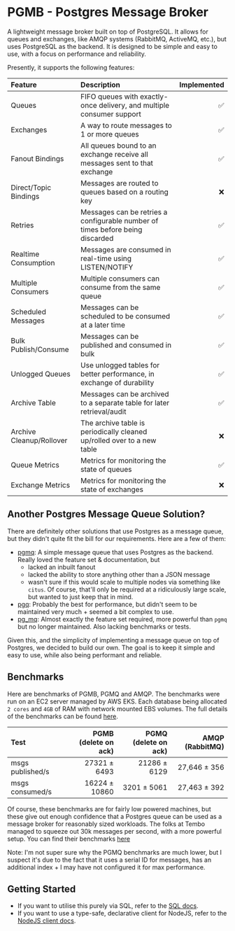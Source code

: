 # PGMB - Postgres Message Broker

A lightweight message broker built on top of PostgreSQL. It allows for queues and exchanges, like AMQP systems (RabbitMQ, ActiveMQ, etc.), but uses PostgreSQL as the backend. It is designed to be simple and easy to use, with a focus on performance and reliability.

Presently, it supports the following features:

| Feature | Description | Implemented |
| :------ | :---------- | ----------: |
| Queues | FIFO queues with exactly-once delivery, and multiple consumer support | ✅ |
| Exchanges | A way to route messages to 1 or more queues | ✅ |
| Fanout Bindings | All queues bound to an exchange receive all messages sent to that exchange | ✅ |
| Direct/Topic Bindings | Messages are routed to queues based on a routing key | ❌ |
| Retries | Messages can be retries a configurable number of times before being discarded | ✅ |
| Realtime Consumption | Messages are consumed in real-time using LISTEN/NOTIFY | ✅ |
| Multiple Consumers | Multiple consumers can consume from the same queue | ✅ |
| Scheduled Messages | Messages can be scheduled to be consumed at a later time | ✅ |
| Bulk Publish/Consume | Messages can be published and consumed in bulk | ✅ |
| Unlogged Queues | Use unlogged tables for better performance, in exchange of durability | ✅ |
| Archive Table | Messages can be archived to a separate table for later retrieval/audit | ✅ |
| Archive Cleanup/Rollover | The archive table is periodically cleaned up/rolled over to a new table | ❌ |
| Queue Metrics | Metrics for monitoring the state of queues | ✅ |
| Exchange Metrics | Metrics for monitoring the state of exchanges | ❌ |

## Another Postgres Message Queue Solution?

There are definitely other solutions that use Postgres as a message queue, but they didn't quite fit the bill for our requirements. Here are a few of them:
- [pgmq](https://github.com/pgmq/pgmq): A simple message queue that uses Postgres as the backend. Really loved the feature set & documentation, but
  - lacked an inbuilt fanout
  - lacked the ability to store anything other than a JSON message
  - wasn't sure if this would scale to multiple nodes via something like `citus`. Of course, that'll only be required at a ridiculously large scale, but wanted to just keep that in mind.
- [pgq](https://github.com/pgq/pgq): Probably the best for performance, but didn't seem to be maintained very much + seemed a bit complex to use.
- [pg_mq](https://github.com/perfectsquircle/pg_mq): Almost exactly the feature set required, more powerful than `pgmq` but no longer maintained. Also lacking benchmarks or tests.


Given this, and the simplicity of implementing a message queue on top of Postgres, we decided to build our own. The goal is to keep it simple and easy to use, while also being performant and reliable.

## Benchmarks

Here are benchmarks of PGMB, PGMQ and AMQP. The benchmarks were run on an EC2 server managed by AWS EKS. Each database being allocated `2 cores` and `4GB` of RAM with network mounted EBS volumes. The full details of the benchmarks can be found [here](/docs/k8s-benchmark.md).

| Test | PGMB (delete on ack) | PGMQ (delete on ack) | AMQP (RabbitMQ) |
| :--- | ---: | ---: | ---: |
| msgs published/s | 27321 ± 6493 | 21286 ± 6129 | 27,646 ± 356 |
| msgs consumed/s | 16224 ± 10860 | 3201 ± 5061 | 27,463 ± 392 |

Of course, these benchmarks are for fairly low powered machines, but these give out enough confidence that a Postgres queue can be used as a message broker for reasonably sized workloads. The folks at Tembo managed to squeeze out 30k messages per second, with a more powerful setup. You can find their benchmarks [here](https://hemming-in.rssing.com/chan-2212310/article8486.html?nocache=0)

Note: I'm not super sure why the PGMQ benchmarks are much lower, but I suspect it's due to the fact that it uses a serial ID for messages, has an additional index + I may have not configured it for max performance.

## Getting Started

- If you want to utilise this purely via SQL, refer to the [SQL docs](/docs/sql.md).
- If you want to use a type-safe, declarative client for NodeJS, refer to the [NodeJS client docs](/docs/nodejs.md).